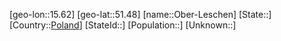﻿---
location: [51.48,15.62]
type: City
tags:
- geo/City


SpocWebEntityId: 33013
isDeleted: false
confidential: public

---
[geo-lon::15.62]
[geo-lat::51.48]
[name::Ober-Leschen]
[State::]
[Country::[Poland](geo/Continent/Europe/Poland.md)]
[StateId::]
[Population::]
[Unknown::]


